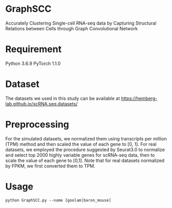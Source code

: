 # GraphSCC
Accurately Clustering Single-cell RNA-seq data by Capturing
Structural Relations between Cells through Graph Convolutional
Network


# Requirement
Python 3.6.9
PyTorch 1.1.0


# Dataset
The datasets we used in this study can be available at
https://hemberg-lab.github.io/scRNA.seq.datasets/


# Preprocessing 
 For the simulated datasets, we normalized
them using transcripts per million (TPM) method and then
scaled the value of each gene to [0, 1]. For real datasets, we
employed the procedure suggested by Seurat3.0 to normalize
and select top 2000 highly variable genes for scRNA-seq data,
then to scale the value of each gene to [0,1]. Note that for real
datasets normalized by FPKM, we first converted them to TPM.

# Usage
```
python GraphSCC.py --name [goolam|baron_mouse]
```

